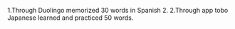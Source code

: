 1.Through Duolingo memorized 30 words in Spanish 2.
2.Through app tobo Japanese learned and practiced 50 words.
